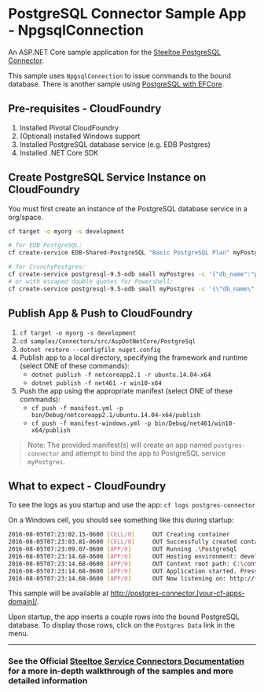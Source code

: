 ﻿# PostgreSQL Connector Sample App - NpgsqlConnection

An ASP.NET Core sample application for the [Steeltoe PostgreSQL Connector](https://steeltoe.io/docs/steeltoe-connectors/#2-0-postgresql).

This sample uses `NpgsqlConnection` to issue commands to the bound database.
There is another sample using [PostgreSQL with EFCore](./PostgreEFCore).

## Pre-requisites - CloudFoundry

1. Installed Pivotal CloudFoundry
1. (Optional) installed Windows support
1. Installed PostgreSQL database service (e.g. EDB Postgres)
1. Installed .NET Core SDK

## Create PostgreSQL Service Instance on CloudFoundry

You must first create an instance of the PostgreSQL database service in a org/space.

```bash
cf target -o myorg -s development

# for EDB PostgreSQL:
cf create-service EDB-Shared-PostgreSQL "Basic PostgreSQL Plan" myPostgres

# for CrunchyPostgres:
cf create-service postgresql-9.5-odb small myPostgres -c '{"db_name":"postgresample", "db_username": "steeltoe", "owner_name":"<your name>", "owner_email":"<your email>"}'
# or with escaped double quotes for Powershell:
cf create-service postgresql-9.5-odb small myPostgres -c '{\"db_name\":\"postgresample\", \"db_username\": \"steeltoe\", \"owner_name\":\"<your name>\", \"owner_email\":\"<your email>\"}'
```

## Publish App & Push to CloudFoundry

1. `cf target -o myorg -s development`
1. `cd samples/Connectors/src/AspDotNetCore/PostgreSql`
1. `dotnet restore --configfile nuget.config`
1. Publish app to a local directory, specifying the framework and runtime (select ONE of these commands):
   * `dotnet publish -f netcoreapp2.1 -r ubuntu.14.04-x64`
   * `dotnet publish -f net461 -r win10-x64`
1. Push the app using the appropriate manifest (select ONE of these commands):
   * `cf push -f manifest.yml -p bin/Debug/netcoreapp2.1/ubuntu.14.04-x64/publish`
   * `cf push -f manifest-windows.yml -p bin/Debug/net461/win10-x64/publish`

> Note: The provided manifest(s) will create an app named `postgres-connector` and attempt to bind the app to PostgreSQL service `myPostgres`.

## What to expect - CloudFoundry

To see the logs as you startup and use the app: `cf logs postgres-connector`

On a Windows cell, you should see something like this during startup:

```bash
2016-08-05T07:23:02.15-0600 [CELL/0]     OUT Creating container
2016-08-05T07:23:03.81-0600 [CELL/0]     OUT Successfully created container
2016-08-05T07:23:09.07-0600 [APP/0]      OUT Running .\PostgreSql
2016-08-05T07:23:14.68-0600 [APP/0]      OUT Hosting environment: development
2016-08-05T07:23:14.68-0600 [APP/0]      OUT Content root path: C:\containerizer\75E10B9301D2D9B4A8\user\app
2016-08-05T07:23:14.68-0600 [APP/0]      OUT Application started. Press Ctrl+C to shut down.
2016-08-05T07:23:14.68-0600 [APP/0]      OUT Now listening on: http://*:51217
```

This sample will be available at <http://postgres-connector.[your-cf-apps-domain]/>.

Upon startup, the app inserts a couple rows into the bound PostgreSQL database. To display those rows, click on the `Postgres Data` link in the menu.

---

### See the Official [Steeltoe Service Connectors Documentation](https://steeltoe.io/docs/steeltoe-connectors/#2-0-postgresql) for a more in-depth walkthrough of the samples and more detailed information